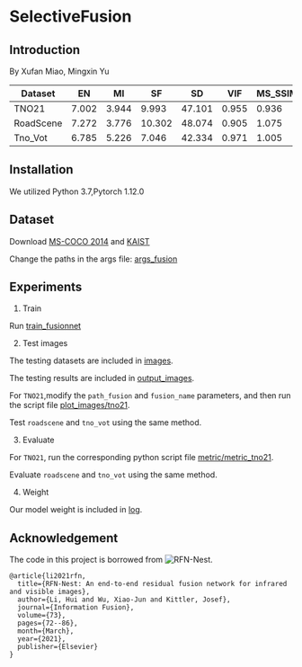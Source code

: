 # SelectiveFusion

## Introduction

By Xufan Miao, Mingxin Yu



| Dataset | EN | MI | SF | SD | VIF | MS_SSIM |
|---------|---------|---------|---------|---------|---------|---------|
|  TNO21  | 7.002   | 3.944   | 9.993   | 47.101   | 0.955   | 0.936   |
|  RoadScene  | 7.272   | 3.776 | 10.302 | 48.074 | 0.905 | 1.075 |
|  Tno_Vot | 6.785 | 5.226 | 7.046 | 42.334 | 0.971 | 1.005 |


## Installation
We utilized Python 3.7,Pytorch 1.12.0  


## Dataset

Download [MS-COCO 2014](http://images.cocodataset.org/zips/train2014.zip) and [KAIST](https://soonminhwang.github.io/rgbt-ped-detection/)

Change the paths in the args file: [args_fusion](https://github.com/miaoxufan/SCFusion/blob/main/args_fusion.py)

## Experiments
1. Train

Run [train_fusionnet](https://github.com/miaoxufan/SCFusion/blob/main/train_fusionnet.py)

2. Test images

The testing datasets are included in [images](https://github.com/miaoxufan/SCFusion/tree/main/images).

The testing results are included in [output_images](https://github.com/miaoxufan/SCFusion/tree/main/ouput_image).

For `TNO21`,modify the `path_fusion` and `fusion_name` parameters, and then run the script file [plot_images/tno21](https://github.com/miaoxufan/SCFusion/blob/main/plot_images/tno21.py).

Test `roadscene` and `tno_vot` using the same method.

3. Evaluate

For `TNO21`, run the corresponding python script file [metric/metric_tno21](https://github.com/miaoxufan/SCFusion/blob/main/metric/metric_tno21.py).

Evaluate `roadscene` and `tno_vot` using the same method.

4. Weight

Our model weight is included in [log](https://github.com/miaoxufan/SCFusion/tree/main/log).


## Acknowledgement
The code in this project is borrowed from ![RFN-Nest](https://github.com/hli1221/imagefusion-rfn-nest).

```
@article{li2021rfn,
  title={RFN-Nest: An end-to-end residual fusion network for infrared and visible images},
  author={Li, Hui and Wu, Xiao-Jun and Kittler, Josef},
  journal={Information Fusion},
  volume={73},
  pages={72--86},
  month={March},
  year={2021},
  publisher={Elsevier}
}
```